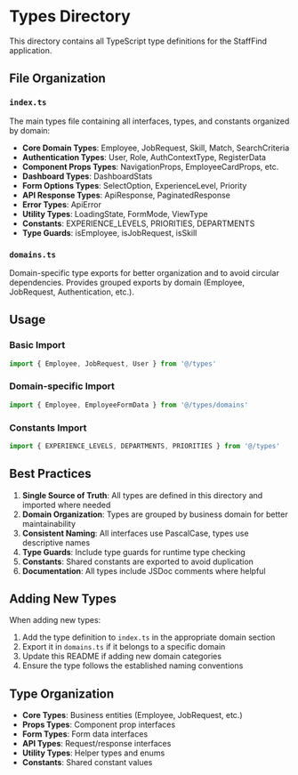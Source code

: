 # Types Directory

This directory contains all TypeScript type definitions for the StaffFind application.

## File Organization

### `index.ts`
The main types file containing all interfaces, types, and constants organized by domain:

- **Core Domain Types**: Employee, JobRequest, Skill, Match, SearchCriteria
- **Authentication Types**: User, Role, AuthContextType, RegisterData
- **Component Props Types**: NavigationProps, EmployeeCardProps, etc.
- **Dashboard Types**: DashboardStats
- **Form Options Types**: SelectOption, ExperienceLevel, Priority
- **API Response Types**: ApiResponse, PaginatedResponse
- **Error Types**: ApiError
- **Utility Types**: LoadingState, FormMode, ViewType
- **Constants**: EXPERIENCE_LEVELS, PRIORITIES, DEPARTMENTS
- **Type Guards**: isEmployee, isJobRequest, isSkill

### `domains.ts`
Domain-specific type exports for better organization and to avoid circular dependencies. Provides grouped exports by domain (Employee, JobRequest, Authentication, etc.).

## Usage

### Basic Import
```typescript
import { Employee, JobRequest, User } from '@/types'
```

### Domain-specific Import
```typescript
import { Employee, EmployeeFormData } from '@/types/domains'
```

### Constants Import
```typescript
import { EXPERIENCE_LEVELS, DEPARTMENTS, PRIORITIES } from '@/types'
```

## Best Practices

1. **Single Source of Truth**: All types are defined in this directory and imported where needed
2. **Domain Organization**: Types are grouped by business domain for better maintainability
3. **Consistent Naming**: All interfaces use PascalCase, types use descriptive names
4. **Type Guards**: Include type guards for runtime type checking
5. **Constants**: Shared constants are exported to avoid duplication
6. **Documentation**: All types include JSDoc comments where helpful

## Adding New Types

When adding new types:

1. Add the type definition to `index.ts` in the appropriate domain section
2. Export it in `domains.ts` if it belongs to a specific domain
3. Update this README if adding new domain categories
4. Ensure the type follows the established naming conventions

## Type Organization

- **Core Types**: Business entities (Employee, JobRequest, etc.)
- **Props Types**: Component prop interfaces
- **Form Types**: Form data interfaces
- **API Types**: Request/response interfaces
- **Utility Types**: Helper types and enums
- **Constants**: Shared constant values
